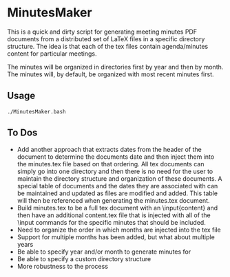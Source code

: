 MinutesMaker
============

This is a quick and dirty script for generating meeting minutes PDF documents
from a distributed set of LaTeX files in a specific directory structure. The
idea is that each of the tex files contain agenda/minutes content for
particular meetings.

The minutes will be organized in directories first by year and then by month.
The minutes will, by default, be organized with most recent minutes first.

Usage
-----

    ./MinutesMaker.bash

To Dos
------
- Add another approach that extracts dates from the header of the document to
    determine the documents date and then inject them into the minutes.tex file
    based on that ordering. All tex documents can simply go into one directory
    and then there is no need for the user to maintain the directory structure
    and organization of these documents. A special table of documents and the
    dates they are associated with can be maintained and updated as files are
    modified and added. This table will then be referenced when generating the
    minutes.tex document.
- Build minutes.tex to be a full tex document with an \input{content} and then
    have an additional content.tex file that is injected with all of the
    \input commands for the specific minutes that should be included.
- Need to organize the order in which months are injected into the tex file
- Support for multiple months has been added, but what about multiple years
- Be able to specify year and/or month to generate minutes for
- Be able to specify a custom directory structure
- More robustness to the process

